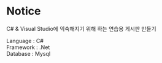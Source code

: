 # Notice

C# & Visual Studio에 익숙해지기 위해 하는 연습용 게시판 만들기

Language : C# <br>
Framework : .Net <br>
Database : Mysql <br>

